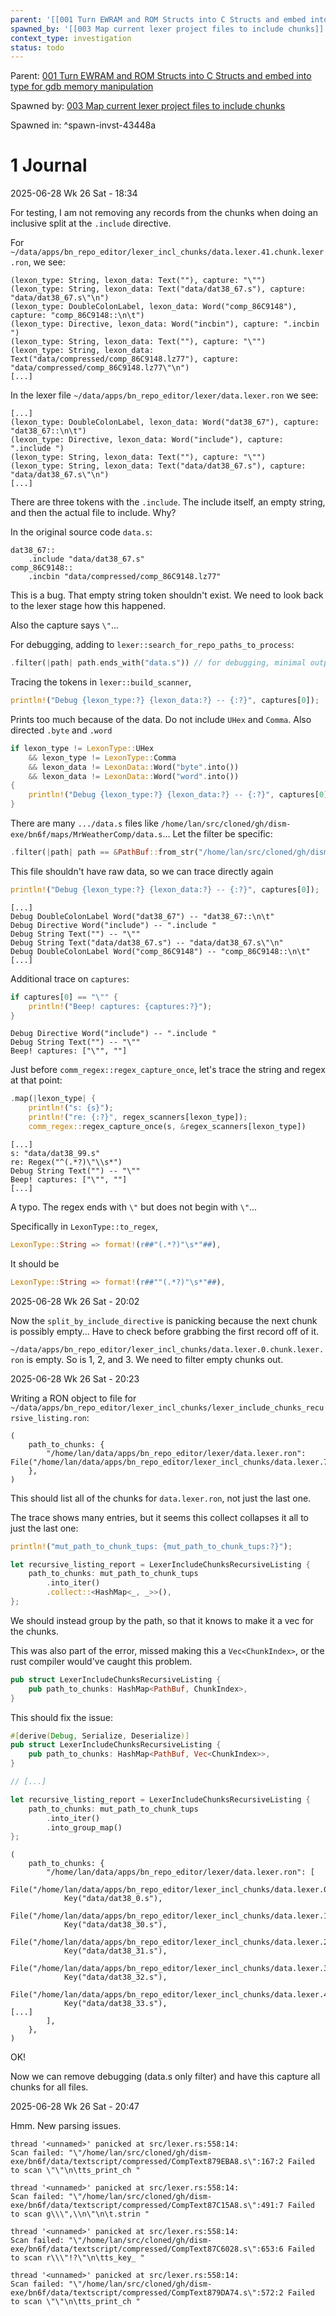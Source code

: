 ```yaml
---
parent: '[[001 Turn EWRAM and ROM Structs into C Structs and embed into type for gdb memory manipulation]]'
spawned_by: '[[003 Map current lexer project files to include chunks]]'
context_type: investigation
status: todo
---
```


Parent: [001 Turn EWRAM and ROM Structs into C Structs and embed into type for gdb memory manipulation](../001%20Turn%20EWRAM%20and%20ROM%20Structs%20into%20C%20Structs%20and%20embed%20into%20type%20for%20gdb%20memory%20manipulation.md)

Spawned by: [003 Map current lexer project files to include chunks](../tasks/003%20Map%20current%20lexer%20project%20files%20to%20include%20chunks.md)

Spawned in: [<a name="spawn-invst-43448a" />^spawn-invst-43448a](../tasks/003%20Map%20current%20lexer%20project%20files%20to%20include%20chunks.md#spawn-invst-43448a)

# 1 Journal

2025-06-28 Wk 26 Sat - 18:34

For testing, I am not removing any records from the chunks when doing an inclusive split at the `.include` directive.

For `~/data/apps/bn_repo_editor/lexer_incl_chunks/data.lexer.41.chunk.lexer.ron`, we see:

````ron
(lexon_type: String, lexon_data: Text(""), capture: "\"")
(lexon_type: String, lexon_data: Text("data/dat38_67.s"), capture: "data/dat38_67.s\"\n")
(lexon_type: DoubleColonLabel, lexon_data: Word("comp_86C9148"), capture: "comp_86C9148::\n\t")
(lexon_type: Directive, lexon_data: Word("incbin"), capture: ".incbin ")
(lexon_type: String, lexon_data: Text(""), capture: "\"")
(lexon_type: String, lexon_data: Text("data/compressed/comp_86C9148.lz77"), capture: "data/compressed/comp_86C9148.lz77\"\n")
[...]
````

In the lexer file `~/data/apps/bn_repo_editor/lexer/data.lexer.ron` we see:

````ron
[...]
(lexon_type: DoubleColonLabel, lexon_data: Word("dat38_67"), capture: "dat38_67::\n\t")
(lexon_type: Directive, lexon_data: Word("include"), capture: ".include ")
(lexon_type: String, lexon_data: Text(""), capture: "\"")
(lexon_type: String, lexon_data: Text("data/dat38_67.s"), capture: "data/dat38_67.s\"\n")
[...]
````

There are three tokens with the `.include`. The include itself, an empty string, and then the actual file to include. Why?

In the original source code `data.s`:

````thumb
dat38_67::
	.include "data/dat38_67.s"
comp_86C9148::
	.incbin "data/compressed/comp_86C9148.lz77"
````

This is a bug. That empty string token shouldn't exist. We need to look back to the lexer stage how this happened.

Also the capture says `\"`...

For debugging, adding to `lexer::search_for_repo_paths_to_process`:

````rust
.filter(|path| path.ends_with("data.s")) // for debugging, minimal output.
````

Tracing the tokens in `lexer::build_scanner`,

````rust
println!("Debug {lexon_type:?} {lexon_data:?} -- {:?}", captures[0]);
````

Prints too much because of the data. Do not include `UHex` and `Comma`.  Also directed `.byte` and `.word`

````rust
if lexon_type != LexonType::UHex
	&& lexon_type != LexonType::Comma
	&& lexon_data != LexonData::Word("byte".into())
	&& lexon_data != LexonData::Word("word".into())
{
	println!("Debug {lexon_type:?} {lexon_data:?} -- {:?}", captures[0]);
}
````

There are many `.../data.s` files like `/home/lan/src/cloned/gh/dism-exe/bn6f/maps/MrWeatherComp/data.s`... Let the filter be specific:

````rust
.filter(|path| path == &PathBuf::from_str("/home/lan/src/cloned/gh/dism-exe/bn6f/data.s").unwrap()) // for debugging, minimal output.
````

This file shouldn't have raw data, so we can trace directly again

````rust
println!("Debug {lexon_type:?} {lexon_data:?} -- {:?}", captures[0]);
````

````
[...]
Debug DoubleColonLabel Word("dat38_67") -- "dat38_67::\n\t"
Debug Directive Word("include") -- ".include "
Debug String Text("") -- "\""
Debug String Text("data/dat38_67.s") -- "data/dat38_67.s\"\n"
Debug DoubleColonLabel Word("comp_86C9148") -- "comp_86C9148::\n\t"
[...]
````

Additional trace on `captures`:

````rust
if captures[0] == "\"" {
	println!("Beep! captures: {captures:?}");
}
````

````
Debug Directive Word("include") -- ".include "
Debug String Text("") -- "\""
Beep! captures: ["\"", ""]
````

Just before `comm_regex::regex_capture_once`, let's trace the string and regex at that point:

````rust
.map(|lexon_type| {
	println!("s: {s}");
	println!("re: {:?}", regex_scanners[lexon_type]);
	comm_regex::regex_capture_once(s, &regex_scanners[lexon_type])
````

````
[...]
s: "data/dat38_99.s"
re: Regex("^(.*?)\"\\s*")
Debug String Text("") -- "\""
Beep! captures: ["\"", ""]   
[...]
````

A typo. The regex ends with `\"` but does not begin with `\"`...

Specifically in `LexonType::to_regex`,

````rust
LexonType::String => format!(r##"(.*?)"\s*"##),
````

It should be

````rust
LexonType::String => format!(r##""(.*?)"\s*"##),
````

2025-06-28 Wk 26 Sat - 20:02

Now the `split_by_include_directive` is panicking because the next chunk is possibly empty... Have to check before grabbing the first record off of it.

`~/data/apps/bn_repo_editor/lexer_incl_chunks/data.lexer.0.chunk.lexer.ron` is empty. So is 1, 2, and 3. We need to filter empty chunks out.

2025-06-28 Wk 26 Sat - 20:23

Writing a RON object to file for `~/data/apps/bn_repo_editor/lexer_incl_chunks/lexer_include_chunks_recursive_listing.ron`:

````
(
    path_to_chunks: {
        "/home/lan/data/apps/bn_repo_editor/lexer/data.lexer.ron": File("/home/lan/data/apps/bn_repo_editor/lexer_incl_chunks/data.lexer.71.chunk.lexer.ron"),
    },
)
````

This should list all of the chunks for `data.lexer.ron`, not just the last one.

The trace shows many entries, but it seems this collect collapses it all to just the last one:

````rust
println!("mut_path_to_chunk_tups: {mut_path_to_chunk_tups:?}");

let recursive_listing_report = LexerIncludeChunksRecursiveListing {
	path_to_chunks: mut_path_to_chunk_tups
		.into_iter()
		.collect::<HashMap<_, _>>(),
};
````

We should instead group by the path, so that it knows to make it a vec for the chunks.

This was also part of the error, missed making this a `Vec<ChunkIndex>`, or the rust compiler would've caught this problem.

````rust
pub struct LexerIncludeChunksRecursiveListing {
    pub path_to_chunks: HashMap<PathBuf, ChunkIndex>,
}
````

This should fix the issue:

````rust
#[derive(Debug, Serialize, Deserialize)]
pub struct LexerIncludeChunksRecursiveListing {
    pub path_to_chunks: HashMap<PathBuf, Vec<ChunkIndex>>,
}

// [...]

let recursive_listing_report = LexerIncludeChunksRecursiveListing {
	path_to_chunks: mut_path_to_chunk_tups
		.into_iter()
		.into_group_map()
};
````

````
(
    path_to_chunks: {
        "/home/lan/data/apps/bn_repo_editor/lexer/data.lexer.ron": [
            File("/home/lan/data/apps/bn_repo_editor/lexer_incl_chunks/data.lexer.0.chunk.lexer.ron"),
            Key("data/dat38_0.s"),
            File("/home/lan/data/apps/bn_repo_editor/lexer_incl_chunks/data.lexer.1.chunk.lexer.ron"),
            Key("data/dat38_30.s"),
            File("/home/lan/data/apps/bn_repo_editor/lexer_incl_chunks/data.lexer.2.chunk.lexer.ron"),
            Key("data/dat38_31.s"),
            File("/home/lan/data/apps/bn_repo_editor/lexer_incl_chunks/data.lexer.3.chunk.lexer.ron"),
            Key("data/dat38_32.s"),
            File("/home/lan/data/apps/bn_repo_editor/lexer_incl_chunks/data.lexer.4.chunk.lexer.ron"),
            Key("data/dat38_33.s"),
[...]
        ],
    },
)
````

OK!

Now we can remove debugging (data.s only filter) and have this capture all chunks for all files.

2025-06-28 Wk 26 Sat - 20:47

Hmm. New parsing issues.

````
thread '<unnamed>' panicked at src/lexer.rs:558:14:
Scan failed: "\"/home/lan/src/cloned/gh/dism-exe/bn6f/data/textscript/compressed/CompText879EBA8.s\":167:2 Failed to scan \"\"\n\tts_print_ch "

thread '<unnamed>' panicked at src/lexer.rs:558:14:
Scan failed: "\"/home/lan/src/cloned/gh/dism-exe/bn6f/data/textscript/compressed/CompText87C15A8.s\":491:7 Failed to scan g\\\",\\n\"\n\t.strin "

thread '<unnamed>' panicked at src/lexer.rs:558:14:
Scan failed: "\"/home/lan/src/cloned/gh/dism-exe/bn6f/data/textscript/compressed/CompText87C6028.s\":653:6 Failed to scan r\\\"!?\"\n\tts_key_ "

thread '<unnamed>' panicked at src/lexer.rs:558:14:
Scan failed: "\"/home/lan/src/cloned/gh/dism-exe/bn6f/data/textscript/compressed/CompText879DA74.s\":572:2 Failed to scan \"\"\n\tts_print_ch "
````
